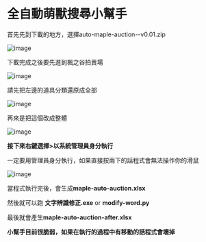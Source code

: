 # 全自動萌獸搜尋小幫手

首先先到下載的地方，選擇auto-maple-auction--v0.01.zip

![image](https://user-images.githubusercontent.com/79703512/235347801-175bec22-1637-4ad9-8cef-150a8c82492b.png)


下載完成之後要先進到楓之谷拍賣場

![image](https://user-images.githubusercontent.com/79703512/235347755-b0d2c371-1c9e-4f4b-9595-038253bb0d1c.png)


請先把左邊的道具分類還原成全部

![image](https://user-images.githubusercontent.com/79703512/235347815-70e6fa33-5dad-4991-9df0-bc3f65c6ed55.png)

再來是把這個改成整體

![image](https://user-images.githubusercontent.com/79703512/235347821-8cb085b4-8b12-459b-8ded-5d28c974dc0f.png)

**接下來右鍵選擇>以系統管理員身分執行**

一定要用管理員身分執行，如果直接按兩下的話程式會無法操作你的滑鼠

![image](https://user-images.githubusercontent.com/79703512/235347829-8bb3913d-b50a-40c3-a7e7-f65639d92a88.png)

當程式執行完後，會生成**maple-auto-auction.xlsx**

然後就可以跑 **文字辨識修正.exe** or **modify-word.py**

最後就會產生**maple-auto-auction-after.xlsx**

**小幫手目前很脆弱，如果在執行的過程中有移動的話程式會壞掉**
